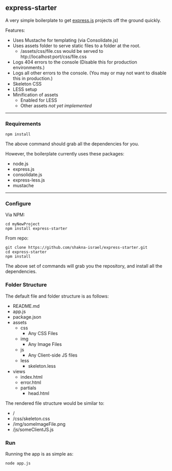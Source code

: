 ## express-starter

A very simple boilerplate to get [express.js](http://expressjs.com) projects off the ground quickly.

Features:

* Uses Mustache for templating (via Consolidate.js)
* Uses assets folder to serve static files to a folder at the root.
	* /assets/css/file.css would be served to htp://localhost:port/css/file.css
* Logs 404 errors to the console (Disable this for production environments.)
* Logs all other errors to the console. (You may or may not want to disable this in production.)
* Skeleton CSS
* LESS setup
* Minification of assets
	* Enabled for LESS
	* Other assets *not yet implemented*

---

### Requirements

```
npm install
```

The above command should grab all the dependencies for you.

However, the boilerplate currently uses these packages:

* node.js
* express.js
* consolidate.js
* express-less.js
* mustache

---

### Configure

Via NPM:

```
cd myNewProject
npm install express-starter
```

From repo:

```
git clone https://github.com/shakna-israel/express-starter.git
cd express-starter
npm install
```

The above set of commands will grab you the repository, and install all the dependencies.

### Folder Structure

The default file and folder structure is as follows:

* README.md
* app.js
* package.json
* assets
    * css
        * Any CSS Files
    * img
        * Any Image Files
    * js
        * Any Client-side JS files
    * less
        * skeleton.less
* views
    * index.html
    * error.html
    * partials
        * head.html
        
The rendered file structure would be similar to:

* /
* /css/skeleton.css
* /img/someImageFile.png
* /js/someClientJS.js

### Run

Running the app is as simple as:

```
node app.js
```
